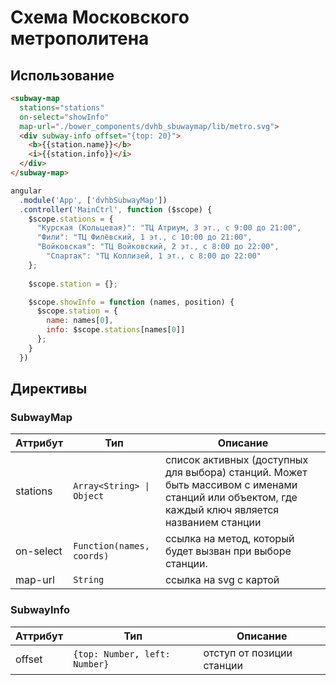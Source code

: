 # Схема Московского метрополитена

## Использование
```html
<subway-map 
  stations="stations" 
  on-select="showInfo" 
  map-url="./bower_components/dvhb_sbuwaymap/lib/metro.svg">
  <div subway-info offset="{top: 20}">
    <b>{{station.name}}</b>
    <i>{{station.info}}</i>
  </div>
</subway-map>
```
```js
angular
  .module('App', ['dvhbSubwayMap'])
  .controller('MainCtrl', function ($scope) {
    $scope.stations = {
      "Курская (Кольцевая)": "ТЦ Атриум, 3 эт., с 9:00 до 21:00",
      "Фили": "ТЦ Филёвский, 1 эт., с 10:00 до 21:00",
      "Войковская": "ТЦ Войковский, 2 эт., с 8:00 до 22:00",
        "Спартак": "ТЦ Коллизей, 1 эт., с 8:00 до 22:00"
    };
  
    $scope.station = {};

    $scope.showInfo = function (names, position) {
      $scope.station = {
        name: names[0], 
        info: $scope.stations[names[0]]
      };
    }
  })
```

## Директивы

### SubwayMap


Аттрибут | Тип | Описание 
---------|-----|---------
stations | `Array<String> \| Object` | список активных (доступных для выбора) станций. Может быть массивом с именами станций или объектом, где каждый ключ является названием станции
on-select | `Function(names, coords)` | ссылка на метод, который будет вызван при выборе станции. 
map-url | `String` | ссылка на svg с картой

### SubwayInfo
Аттрибут | Тип | Описание
---------|-----|-----------
offset|`{top: Number, left: Number}`| отступ от позиции станции